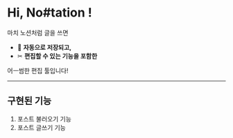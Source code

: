 # Hi, No#tation !

마치 노션처럼 글을 쓰면

- 📃 **자동으로 저장되고,**
- ✂ **편집할 수 있는 기능을 포함한**

어ㅡ썸한 편집 툴입니다!

---

## 구현된 기능

1. 포스트 불러오기 기능
2. 포스트 글쓰기 기능
